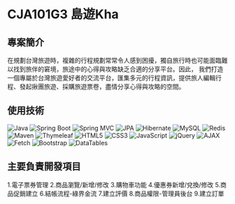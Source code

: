 # CJA101G3 島遊Kha

## 專案簡介
在規劃台灣旅遊時，複雜的行程規劃常常令人感到困擾，獨自旅行時也可能面臨難以找到旅伴的窘境，旅途中的心得與攻略缺乏合適的分享平台。因此，
我們打造一個專屬於台灣旅遊愛好者的交流平台，匯集多元的行程資訊，提供旅人編輯行程、發起揪團旅遊、採購旅遊票卷，盡情分享心得與攻略的空間。

## 使用技術
![Java](https://img.shields.io/badge/-Java-007396?logo=java&logoColor=white&style=flat-square)
![Spring Boot](https://img.shields.io/badge/-Spring_Boot-6DB33F?logo=spring-boot&logoColor=white&style=flat-square)
![Spring MVC](https://img.shields.io/badge/-Spring_MVC-6DB33F?logo=spring&logoColor=white&style=flat-square)
![JPA](https://img.shields.io/badge/-JPA-59666C?logo=hibernate&logoColor=white&style=flat-square)
![Hibernate](https://img.shields.io/badge/-Hibernate-59666C?logo=hibernate&logoColor=white&style=flat-square)
![MySQL](https://img.shields.io/badge/-MySQL-4479A1?logo=mysql&logoColor=white&style=flat-square)
![Redis](https://img.shields.io/badge/-Redis-DC382D?logo=redis&logoColor=white&style=flat-square)
![Maven](https://img.shields.io/badge/-Maven-C71A36?logo=apachemaven&logoColor=white&style=flat-square)
![Thymeleaf](https://img.shields.io/badge/-Thymeleaf-005F0F?logo=thymeleaf&logoColor=white&style=flat-square)
![HTML5](https://img.shields.io/badge/-HTML5-E34F26?logo=html5&logoColor=white&style=flat-square)
![CSS3](https://img.shields.io/badge/-CSS3-1572B6?logo=css3&logoColor=white&style=flat-square)
![JavaScript](https://img.shields.io/badge/-JavaScript-F7DF1E?logo=javascript&logoColor=black&style=flat-square)
![jQuery](https://img.shields.io/badge/-jQuery-0769AD?logo=jquery&logoColor=white&style=flat-square)
![AJAX](https://img.shields.io/badge/-AJAX-0081CB?logo=jquery&logoColor=white&style=flat-square)
![Fetch](https://img.shields.io/badge/-Fetch-000000?logo=javascript&logoColor=white&style=flat-square)
![Bootstrap](https://img.shields.io/badge/-Bootstrap-7952B3?logo=bootstrap&logoColor=white&style=flat-square)
![DataTables](https://img.shields.io/badge/-DataTables-1E90FF?logo=databricks&logoColor=white&style=flat-square)


## 主要負責開發項目
1.電⼦票券管理
2.商品瀏覽/新增/修改
3.購物⾞功能
4.優惠券新增/兌換/修改
5.商品促銷建⽴
6.結帳流程-綠界⾦流
7.建⽴評價
8.商品權限-管理員後台
9.建⽴訂單

